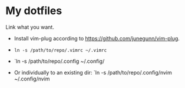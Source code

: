 # My dotfiles

Link what you want.

* Install vim-plug according to https://github.com/junegunn/vim-plug.

* `ln -s /path/to/repo/.vimrc ~/.vimrc`

* `ln -s /path/to/repo/.config ~/.config/

* Or individually to an existing dir: `ln -s /path/to/repo/.config/nvim ~/.config/nvim
